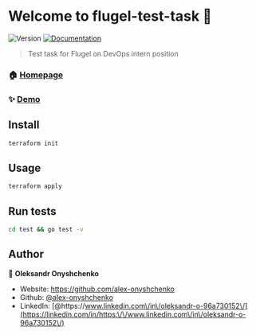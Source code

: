 # Welcome to flugel-test-task 👋
![Version](https://img.shields.io/badge/version-0.0.1-blue.svg?cacheSeconds=2592000)
[![Documentation](https://img.shields.io/badge/documentation-yes-brightgreen.svg)](https://github.com/alex-onyshchenko/flugel-test-task)

> Test task for Flugel on DevOps intern position

### 🏠 [Homepage](https://github.com/alex-onyshchenko/flugel-test-task)

### ✨ [Demo](https://github.com/alex-onyshchenko/flugel-test-task)

## Install

```sh
terraform init
```

## Usage

```sh
terraform apply
```

## Run tests

```sh
cd test && go test -v
```

## Author

👤 **Oleksandr Onyshchenko**

* Website: https://github.com/alex-onyshchenko
* Github: [@alex-onyshchenko](https://github.com/alex-onyshchenko)
* LinkedIn: [@https:\/\/www.linkedin.com\/in\/oleksandr-o-96a730152\/](https://linkedin.com/in/https:\/\/www.linkedin.com\/in\/oleksandr-o-96a730152\/)